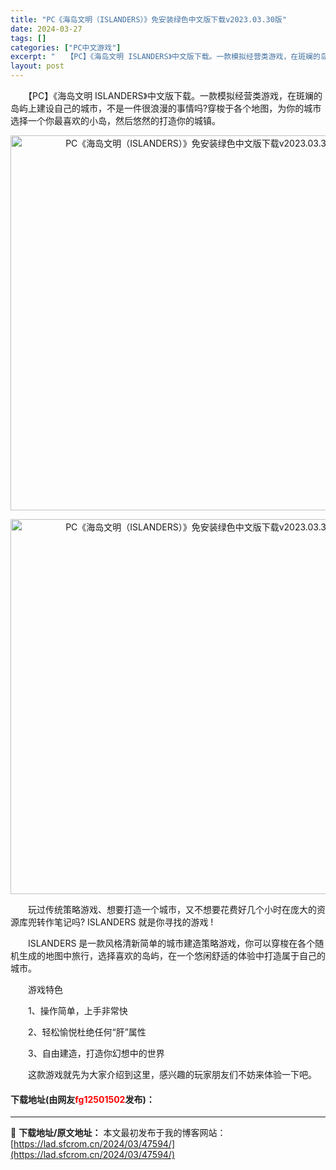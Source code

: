 ```yaml
---
title: "PC《海岛文明（ISLANDERS）》免安装绿色中文版下载v2023.03.30版"
date: 2024-03-27
tags: []
categories: ["PC中文游戏"]
excerpt: "　　【PC】《海岛文明 ISLANDERS》中文版下载。一款模拟经营类游戏，在斑斓的岛屿上建设自己的城市，不是一件很浪漫的事情吗?穿梭于各个地图，为你的城市选择一个你最喜欢的小岛，然后悠然的打造你的城镇。 　　玩过传统策略游戏、想要打造一个城市，又不想要花费好几个小时在庞大的资源库兜转作笔记吗? I&hellip;"
layout: post
---
```


 <p>　　【PC】《海岛文明 ISLANDERS》中文版下载。一款模拟经营类游戏，在斑斓的岛屿上建设自己的城市，不是一件很浪漫的事情吗?穿梭于各个地图，为你的城市选择一个你最喜欢的小岛，然后悠然的打造你的城镇。</p> <p align="center"><img align="" border="0" src="https://lad.sfcrom.cn/wp-content/uploads/2024/03/20240327_66037344d5b50.webp" width="600" alt="PC《海岛文明（ISLANDERS）》免安装绿色中文版下载v2023.03.30版" /></p> <p align="center"><img align="" border="0" src="https://lad.sfcrom.cn/wp-content/uploads/2024/03/20240327_66037345436f9.webp" width="600" alt="PC《海岛文明（ISLANDERS）》免安装绿色中文版下载v2023.03.30版" /></p> <p>　　玩过传统策略游戏、想要打造一个城市，又不想要花费好几个小时在庞大的资源库兜转作笔记吗? ISLANDERS 就是你寻找的游戏 !</p> <p>　　ISLANDERS 是一款风格清新简单的城市建造策略游戏，你可以穿梭在各个随机生成的地图中旅行，选择喜欢的岛屿，在一个悠闲舒适的体验中打造属于自己的城市。</p> <p>　　游戏特色</p> <p>　　1、操作简单，上手非常快</p> <p>　　2、轻松愉悦杜绝任何&ldquo;肝&rdquo;属性</p> <p>　　3、自由建造，打造你幻想中的世界</p> <p>　　这款游戏就先为大家介绍到这里，感兴趣的玩家朋友们不妨来体验一下吧。</p> <p><h4>下载地址(由网友<font color="red">fg12501502</font>发布)：</h4></p> 

---
📖 **下载地址/原文地址：** 本文最初发布于我的博客网站：[https://lad.sfcrom.cn/2024/03/47594/](https://lad.sfcrom.cn/2024/03/47594/)
